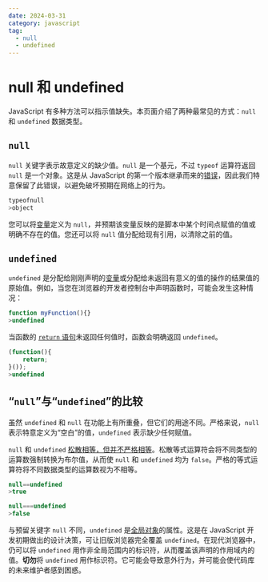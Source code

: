 ```yaml
---
date: 2024-03-31
category: javascript
tag:
  - null
  - undefined
---
```

# null 和 undefined

JavaScript 有多种方法可以指示值缺失。本页面介绍了两种最常见的方式：`null` 和 `undefined` 数据类型。

## `null`

`null` 关键字表示故意定义的缺少值。`null` 是一个基元，不过 `typeof` 运算符返回 `null` 是一个对象。这是从 JavaScript 的第一个版本继承而来的[错误](https://2ality.com/2013/10/typeof-null.html)，因此我们特意保留了此错误，以避免破坏预期在网络上的行为。

```javascript
typeofnull
>object
```

您可以将[变量](/web/javascript/data-types/variable)定义为 `null`，并预期该变量反映的是脚本中某个时间点赋值的值或明确不存在的值。您还可以将 `null` 值分配给现有引用，以清除之前的值。

## `undefined`

`undefined` 是分配给刚刚声明的[变量](/web/javascript/data-types/variable)或分配给未返回有意义的值的操作的结果值的原始值。例如，当您在浏览器的开发者控制台中声明函数时，可能会发生这种情况：

```javascript
function myFunction(){}
>undefined
```

当函数的 [`return` 语句](/web/javascript/functions/return)未返回任何值时，函数会明确返回 `undefined`。

```javascript
(function(){
    return;
}());
>undefined
```

## “`null`”与“`undefined`”的比较

虽然 `undefined` 和 `null` 在功能上有所重叠，但它们的用途不同。严格来说，`null` 表示特意定义为“空白”的值，`undefined` 表示缺少任何赋值。

`null` 和 `undefined` [松散相等，但并不严格相等](/web/javascript/comparison#type-coercion-equality)。松散等式运算符会将不同类型的运算数强制转换为布尔值，从而使 `null` 和 `undefined` 均为 `false`。严格的等式运算符将不同数据类型的运算数视为不相等。

```javascript
null==undefined
>true

null===undefined
>false
```

与预留关键字 `null` 不同，`undefined` 是[全局对象](/web/javascript/data-types/variable#global-scope)的属性。这是在 JavaScript 开发初期做出的设计决策，可让旧版浏览器完全覆盖 `undefined`。在现代浏览器中，仍可以将 `undefined` 用作非全局范围内的标识符，从而覆盖该声明的作用域内的值。**切勿**将 `undefined` 用作标识符。它可能会导致意外行为，并可能会使代码库的未来维护者感到困惑。